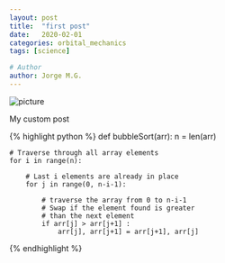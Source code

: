```yaml
---
layout: post
title:  "first post"
date:   2020-02-01
categories: orbital_mechanics
tags: [science]

# Author
author: Jorge M.G.
---
```

![picture](https://placehold.it/250x150)

My custom post

{% highlight python %}
def bubbleSort(arr):
    n = len(arr)
 
    # Traverse through all array elements
    for i in range(n):
 
        # Last i elements are already in place
        for j in range(0, n-i-1):
 
            # traverse the array from 0 to n-i-1
            # Swap if the element found is greater
            # than the next element
            if arr[j] > arr[j+1] :
                arr[j], arr[j+1] = arr[j+1], arr[j]
{% endhighlight %}
